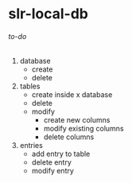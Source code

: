 # slr-local-db

###### to-do

1. database
   - create
   - delete
2. tables
   - create inside x database
   - delete
   - modify
      - create new columns
      - modify existing columns
      - delete columns
3. entries
   - add entry to table
   - delete entry
   - modify entry